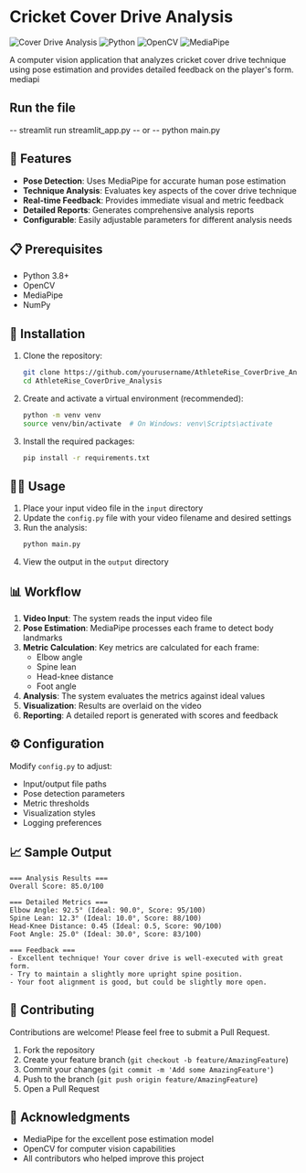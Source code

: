 # Cricket Cover Drive Analysis

![Cover Drive Analysis](https://img.shields.io/badge/Status-Active-brightgreen)
![Python](https://img.shields.io/badge/Python-3.8%2B-blue)
![OpenCV](https://img.shields.io/badge/OpenCV-4.5%2B-orange)
![MediaPipe](https://img.shields.io/badge/MediaPipe-0.9.0%2B-FF6B6B)

A computer vision application that analyzes cricket cover drive technique using pose estimation and provides detailed feedback on the player's form.
mediapi

## Run the file

-- streamlit run streamlit_app.py
-- or
-- python main.py
## 🎯 Features

- **Pose Detection**: Uses MediaPipe for accurate human pose estimation
- **Technique Analysis**: Evaluates key aspects of the cover drive technique
- **Real-time Feedback**: Provides immediate visual and metric feedback
- **Detailed Reports**: Generates comprehensive analysis reports
- **Configurable**: Easily adjustable parameters for different analysis needs

## 📋 Prerequisites

- Python 3.8+
- OpenCV
- MediaPipe
- NumPy

## 🚀 Installation

1. Clone the repository:
   ```bash
   git clone https://github.com/yourusername/AthleteRise_CoverDrive_Analysis.git
   cd AthleteRise_CoverDrive_Analysis
   ```

2. Create and activate a virtual environment (recommended):
   ```bash
   python -m venv venv
   source venv/bin/activate  # On Windows: venv\Scripts\activate
   ```

3. Install the required packages:
   ```bash
   pip install -r requirements.txt
   ```

## 🏃‍♂️ Usage

1. Place your input video file in the `input` directory
2. Update the `config.py` file with your video filename and desired settings
3. Run the analysis:
   ```bash
   python main.py
   ```
4. View the output in the `output` directory

## 📊 Workflow

1. **Video Input**: The system reads the input video file
2. **Pose Estimation**: MediaPipe processes each frame to detect body landmarks
3. **Metric Calculation**: Key metrics are calculated for each frame:
   - Elbow angle
   - Spine lean
   - Head-knee distance
   - Foot angle
4. **Analysis**: The system evaluates the metrics against ideal values
5. **Visualization**: Results are overlaid on the video
6. **Reporting**: A detailed report is generated with scores and feedback


## ⚙️ Configuration

Modify `config.py` to adjust:
- Input/output file paths
- Pose detection parameters
- Metric thresholds
- Visualization styles
- Logging preferences

## 📈 Sample Output

```
=== Analysis Results ===
Overall Score: 85.0/100

=== Detailed Metrics ===
Elbow Angle: 92.5° (Ideal: 90.0°, Score: 95/100)
Spine Lean: 12.3° (Ideal: 10.0°, Score: 88/100)
Head-Knee Distance: 0.45 (Ideal: 0.5, Score: 90/100)
Foot Angle: 25.0° (Ideal: 30.0°, Score: 83/100)

=== Feedback ===
- Excellent technique! Your cover drive is well-executed with great form.
- Try to maintain a slightly more upright spine position.
- Your foot alignment is good, but could be slightly more open.
```

## 🤝 Contributing

Contributions are welcome! Please feel free to submit a Pull Request.

1. Fork the repository
2. Create your feature branch (`git checkout -b feature/AmazingFeature`)
3. Commit your changes (`git commit -m 'Add some AmazingFeature'`)
4. Push to the branch (`git push origin feature/AmazingFeature`)
5. Open a Pull Request


## 🙏 Acknowledgments

- MediaPipe for the excellent pose estimation model
- OpenCV for computer vision capabilities
- All contributors who helped improve this project
#

